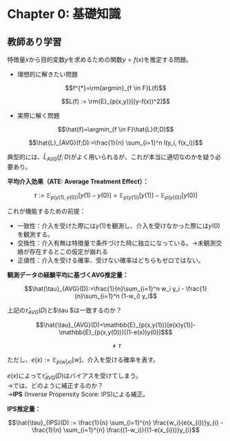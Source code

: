 # Chapter 0: 基礎知識
## 教師あり学習
特徴量$x$から目的変数$y$を求めるための関数$y=f(x)$を推定する問題。
- 理想的に解きたい問題

```math
f^{*}=\rm{argmin}_{f \in F}L(f)
```

```math
L(f) := \rm{E}_{p(x,y)}[(y-f(x))^2]
```

- 実際に解く問題

```math
\hat{f}=\argmin_{f \in F}\hat{L}(f;D)
```

```math
\hat{L}_{AVG}(f;D):=\frac{1}{n} \sum_{i=1}^n l(y_i, f(x_i))
```

典型的には、$\hat{L}_{AVG}(f;D)$がよく用いられるが、これが本当に適切なのかを疑う必要あり。

**平均介入効果（ATE: Average Treatment Effect）：**

```math
\tau := \mathbb{E}_{p(y(1),y(0))}[y(1)-y(0)] = \mathbb{E}_{p(y(1))}[y(1)] - \mathbb{E}_{p(y(0))}[y(0)]
```

これが機能するための前提：
- 一致性：介入を受けた際には$y(1)$を観測し、介入を受けなかった際には$y(0)$を観測する。
- 交換性：介入有無は特徴量で条件づけた時に独立になっている。→未観測交絡が存在するとこの仮定が崩れる
- 正値性：介入を受ける確率、受けない確率はどちらもゼロではない。

**観測データの経験平均に基づくAVG推定量：**

```math
\hat{\tau}_{AVG}(D):=\frac{1}{n}\sum_{i=1}^n w_i y_i - \frac{1}{n}\sum_{i=1}^n (1-w_i) y_i
```

上記の$\hat{\tau}_{AVG}(D)$と$\tau $は一致するのか？

```math
\hat{\tau}_{AVG}(D)=\mathbb{E}_{p(x,y(1))}[e(x)y(1)]-\mathbb{E}_{p(x,y(0))}[(1-e(x))y(0)]$
```

```math
\neq \tau
```

ただし、$e(x):=\mathbb{E}_{p(w|x)}[w]$、介入を受ける確率を表す。

$e(x)$によって$\hat{\tau}_{AVG}(D)$はバイアスを受けてしまう。<br>
→では、どのように補正するのか？<br>
→**IPS** (Inverse Propensity Score: IPS)による補正。

**IPS推定量：**

```math
\hat{\tau}_{IPS}(D) := \frac{1}{n} \sum_{i=1}^{n} \frac{w_i}{e(x_{i})}y_{i} - \frac{1}{n} \sum_{i=1}^{n} \frac{(1-w_i)}{(1-e(x_{i}))}y_{i}
```